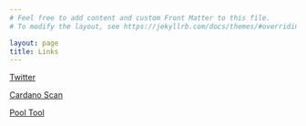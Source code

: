 ```yaml
---
# Feel free to add content and custom Front Matter to this file.
# To modify the layout, see https://jekyllrb.com/docs/themes/#overriding-theme-defaults

layout: page
title: Links
---
```


[Twitter](https://twitter.com/DNDCardanoPool)

[Cardano Scan](https://cardanoscan.io/pool/0084f4fee5502c87ee5c4f5c592856f2bfb6269355b9d87ed549e551) 

[Pool Tool](https://pooltool.io/pool/0084f4fee5502c87ee5c4f5c592856f2bfb6269355b9d87ed549e551/epochs)